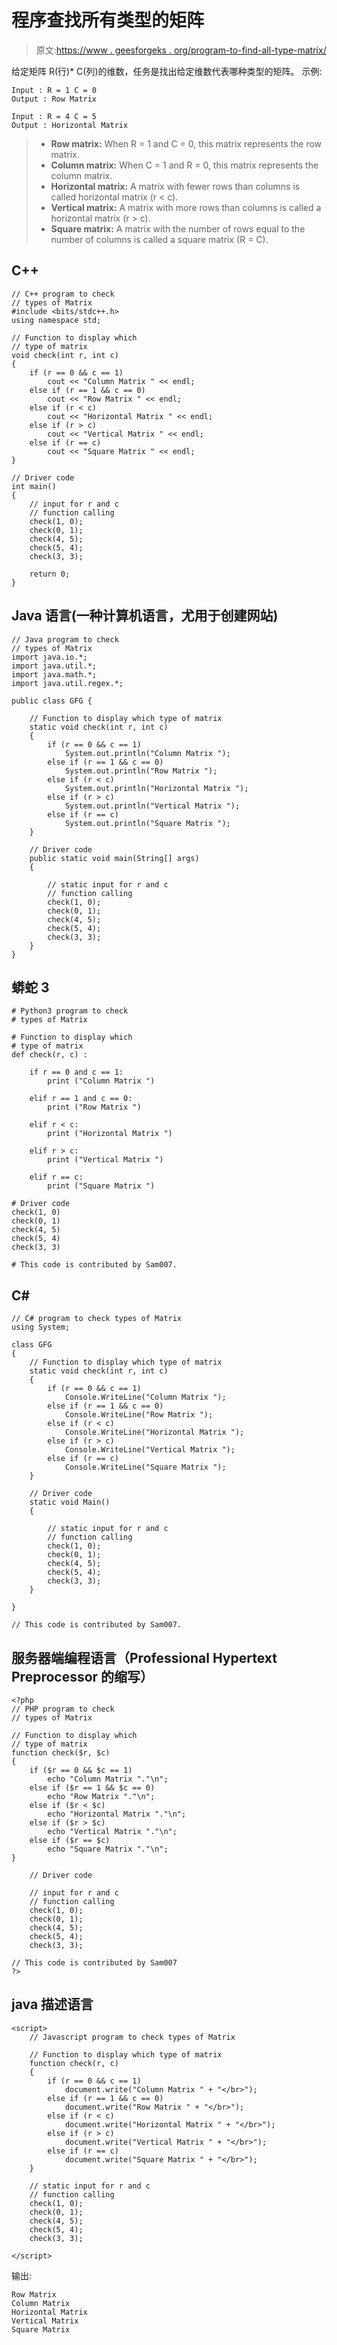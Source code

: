 # 程序查找所有类型的矩阵

> 原文:[https://www . geesforgeks . org/program-to-find-all-type-matrix/](https://www.geeksforgeeks.org/program-to-find-all-types-of-matrix/)

给定矩阵 R(行)* C(列)的维数，任务是找出给定维数代表哪种类型的矩阵。
示例:

```
Input : R = 1 C = 0
Output : Row Matrix 

Input : R = 4 C = 5
Output : Horizontal Matrix 
```

> *   **Row matrix:** When R = 1 and C = 0, this matrix represents the row matrix.
> *   **Column matrix:** When C = 1 and R = 0, this matrix represents the column matrix.
> *   **Horizontal matrix:** A matrix with fewer rows than columns is called horizontal matrix (r < c).
> *   **Vertical matrix:** A matrix with more rows than columns is called a horizontal matrix (r > c).
> *   **Square matrix:** A matrix with the number of rows equal to the number of columns is called a square matrix (R = C).

## C++

```
// C++ program to check
// types of Matrix
#include <bits/stdc++.h>
using namespace std;

// Function to display which
// type of matrix
void check(int r, int c)
{
    if (r == 0 && c == 1)
        cout << "Column Matrix " << endl;
    else if (r == 1 && c == 0)
        cout << "Row Matrix " << endl;
    else if (r < c)
        cout << "Horizontal Matrix " << endl;
    else if (r > c)
        cout << "Vertical Matrix " << endl;
    else if (r == c)
        cout << "Square Matrix " << endl;
}

// Driver code
int main()
{
    // input for r and c
    // function calling
    check(1, 0);
    check(0, 1);
    check(4, 5);
    check(5, 4);
    check(3, 3);

    return 0;
}
```

## Java 语言(一种计算机语言，尤用于创建网站)

```
// Java program to check
// types of Matrix
import java.io.*;
import java.util.*;
import java.math.*;
import java.util.regex.*;

public class GFG {

    // Function to display which type of matrix
    static void check(int r, int c)
    {
        if (r == 0 && c == 1)
            System.out.println("Column Matrix ");
        else if (r == 1 && c == 0)
            System.out.println("Row Matrix ");
        else if (r < c)
            System.out.println("Horizontal Matrix ");
        else if (r > c)
            System.out.println("Vertical Matrix ");
        else if (r == c)
            System.out.println("Square Matrix ");
    }

    // Driver code
    public static void main(String[] args)
    {

        // static input for r and c
        // function calling
        check(1, 0);
        check(0, 1);
        check(4, 5);
        check(5, 4);
        check(3, 3);
    }
}
```

## 蟒蛇 3

```
# Python3 program to check
# types of Matrix

# Function to display which
# type of matrix
def check(r, c) :

    if r == 0 and c == 1:
        print ("Column Matrix ")

    elif r == 1 and c == 0:
        print ("Row Matrix ")

    elif r < c:
        print ("Horizontal Matrix ")

    elif r > c:
        print ("Vertical Matrix ")

    elif r == c:
        print ("Square Matrix ")

# Driver code
check(1, 0)
check(0, 1)
check(4, 5)
check(5, 4)
check(3, 3)

# This code is contributed by Sam007.

```

## C#

```
// C# program to check types of Matrix
using System;

class GFG
{
    // Function to display which type of matrix
    static void check(int r, int c)
    {
        if (r == 0 && c == 1)
            Console.WriteLine("Column Matrix ");
        else if (r == 1 && c == 0)
            Console.WriteLine("Row Matrix ");
        else if (r < c)
            Console.WriteLine("Horizontal Matrix ");
        else if (r > c)
            Console.WriteLine("Vertical Matrix ");
        else if (r == c)
            Console.WriteLine("Square Matrix ");
    }

    // Driver code
    static void Main()
    {

        // static input for r and c
        // function calling
        check(1, 0);
        check(0, 1);
        check(4, 5);
        check(5, 4);
        check(3, 3);
    }

}

// This code is contributed by Sam007.
```

## 服务器端编程语言（Professional Hypertext Preprocessor 的缩写）

```
<?php
// PHP program to check
// types of Matrix

// Function to display which
// type of matrix
function check($r, $c)
{
    if ($r == 0 && $c == 1)
        echo "Column Matrix "."\n";
    else if ($r == 1 && $c == 0)
        echo "Row Matrix "."\n";
    else if ($r < $c)
        echo "Horizontal Matrix "."\n";
    else if ($r > $c)
        echo "Vertical Matrix "."\n";
    else if ($r == $c)
        echo "Square Matrix "."\n";
}

    // Driver code

    // input for r and c
    // function calling
    check(1, 0);
    check(0, 1);
    check(4, 5);
    check(5, 4);
    check(3, 3);

// This code is contributed by Sam007
?>
```

## java 描述语言

```
<script>
    // Javascript program to check types of Matrix

    // Function to display which type of matrix
    function check(r, c)
    {
        if (r == 0 && c == 1)
            document.write("Column Matrix " + "</br>");
        else if (r == 1 && c == 0)
            document.write("Row Matrix " + "</br>");
        else if (r < c)
            document.write("Horizontal Matrix " + "</br>");
        else if (r > c)
            document.write("Vertical Matrix " + "</br>");
        else if (r == c)
            document.write("Square Matrix " + "</br>");
    }

    // static input for r and c
    // function calling
    check(1, 0);
    check(0, 1);
    check(4, 5);
    check(5, 4);
    check(3, 3);

</script>
```

输出:

```
Row Matrix 
Column Matrix 
Horizontal Matrix 
Vertical Matrix 
Square Matrix
```